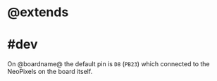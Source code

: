 # @extends

# #dev

On @boardname@ the default pin is `D8` (`PB23`) which connected to the NeoPixels on the board itself.